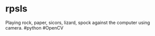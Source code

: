 # rpsls
Playing rock, paper, sicors, lizard, spock against the computer using camera. #python #OpenCV 
